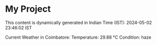 # My Project

This content is dynamically generated in Indian Time (IST): 2024-05-02 23:46:02 IST


Current Weather in Coimbatore:
Temperature: 29.88 °C
Condition: haze
